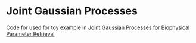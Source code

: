 # Joint Gaussian Processes 

Code for used for toy example in [Joint Gaussian Processes for Biophysical Parameter Retrieval](https://arxiv.org/abs/1711.05197)
